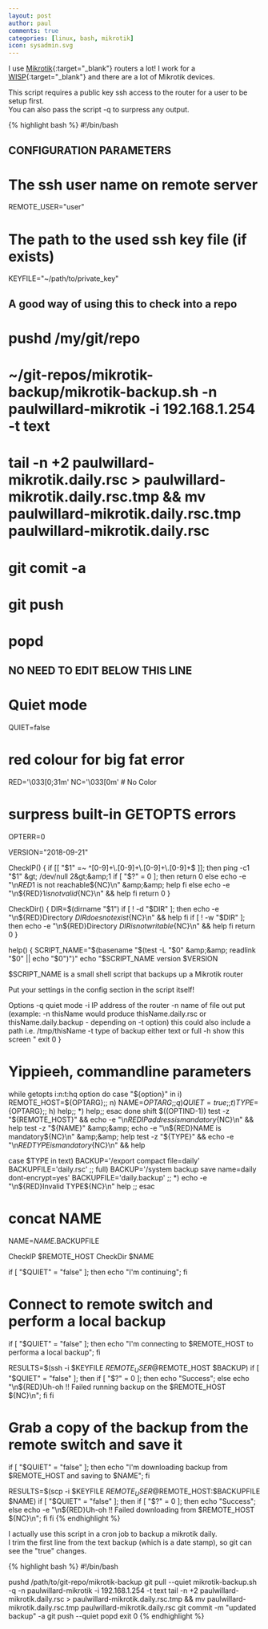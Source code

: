```yaml
---
layout: post
author: paul
comments: true
categories: [linux, bash, mikrotik]
icon: sysadmin.svg
---
```

I use [Mikrotik](https://www.mikrotik.com/){:target="_blank"} routers a lot! I work for a [WISP](https://en.wikipedia.org/wiki/Wireless_Internet_service_provider){:target="_blank"} and there are a lot of Mikrotik devices.

This script requires a public key ssh access to the router for a user to be setup first.  
You can also pass the script -q to surpress any output.

{% highlight bash %}
#!/bin/bash

## CONFIGURATION PARAMETERS

# The ssh user name on remote server
REMOTE_USER="user"
# The path to the used ssh key file (if exists)
KEYFILE="~/path/to/private_key"

## A good way of using this to check into a repo
#   pushd /my/git/repo
#   ~/git-repos/mikrotik-backup/mikrotik-backup.sh -n paulwillard-mikrotik -i 192.168.1.254 -t text
#   tail -n +2 paulwillard-mikrotik.daily.rsc &gt; paulwillard-mikrotik.daily.rsc.tmp &amp;&amp; mv paulwillard-mikrotik.daily.rsc.tmp paulwillard-mikrotik.daily.rsc
#   git comit -a
#   git push
#   popd

## NO NEED TO EDIT BELOW THIS LINE

# Quiet mode
QUIET=false
# red colour for big fat error
RED='\033[0;31m'
NC='\033[0m' # No Color
# surpress built-in GETOPTS errors
OPTERR=0

VERSION="2018-09-21"

CheckIP() {
    if [[ "$1" =~ ^[0-9]+\.[0-9]+\.[0-9]+\.[0-9]+$ ]]; then
        ping -c1 "$1" &gt; /dev/null 2&gt;&amp;1
        if [ "$?" = 0 ]; then
          return 0
        else
          echo -e "\n${RED}$1 is not reachable${NC}\n" &amp;&amp; help
        fi
    else
       echo -e "\n${RED}$1 is not valid${NC}\n" &amp;&amp; help
    fi
    return 0
}

CheckDir() {
    DIR=$(dirname "$1")
    if [ ! -d "$DIR" ]; then
        echo -e "\n${RED}Directory $DIR does not exist${NC}\n" &amp;&amp; help
    fi
    if [ ! -w "$DIR" ]; then
        echo -e "\n${RED}Directory $DIR is not writable${NC}\n" &amp;&amp; help
    fi
    return 0
}

help() {
    SCRIPT_NAME="$(basename "$(test -L "$0" &amp;&amp; readlink "$0" || echo "$0")")"
    echo "$SCRIPT_NAME version $VERSION

$SCRIPT_NAME is a small shell script that backups up a Mikrotik router

Put your settings in the config section in the script itself!

Options
 -q                 quiet mode
 -i                 IP address of the router
 -n                 name of file out put (example: -n thisName would produce thisName.daily.rsc or thisName.daily.backup - depending on -t option)
                    this could also include a path i.e. /tmp/thisName
 -t                 type of backup either text or full
 -h                 show this screen
"
exit 0
}

# Yippieeh, commandline parameters

while getopts i:n:t:hq option
do
    case "${option}" in
        i) REMOTE_HOST=${OPTARG};;
        n) NAME=${OPTARG};;
        q) QUIET=true;;
        t) TYPE=${OPTARG};;
        h) help;;
        *) help;;
    esac
done
shift $((OPTIND-1))
test -z "${REMOTE_HOST}" &amp;&amp; echo -e "\n${RED}IP address is mandatory${NC}\n" &amp;&amp; help
test -z "${NAME}" &amp;&amp; echo -e "\n${RED}NAME is mandatory${NC}\n" &amp;&amp; help
test -z "${TYPE}" &amp;&amp; echo -e "\n${RED}TYPE is mandatory${NC}\n" &amp;&amp; help

case $TYPE in
    text)   BACKUP='/export compact file=daily'
            BACKUPFILE='daily.rsc'
            ;;
    full)   BACKUP='/system backup save name=daily dont-encrypt=yes'
            BACKUPFILE='daily.backup'
            ;;
        *)  echo -e "\n${RED}Invalid TYPE${NC}\n"
            help
            ;;
esac

# concat NAME
NAME=$NAME.$BACKUPFILE

CheckIP $REMOTE_HOST
CheckDir $NAME

if [ "$QUIET" = "false" ]; then echo "I'm continuing"; fi

# Connect to remote switch and perform a local backup
if [ "$QUIET" = "false" ]; then echo "I'm connecting to $REMOTE_HOST to performa a local backup"; fi

RESULTS=$(ssh -i $KEYFILE $REMOTE_USER@$REMOTE_HOST $BACKUP)
if [ "$QUIET" = "false" ]; then
    if [ "$?" = 0 ]; then echo "Success"; else echo "\n${RED}Uh-oh !! Failed running backup on the $REMOTE_HOST ${NC}\n"; fi
fi

# Grab a copy of the backup from the remote switch and save it
if [ "$QUIET" = "false" ]; then echo "I'm downloading backup from $REMOTE_HOST and saving to $NAME"; fi

RESULTS=$(scp -i $KEYFILE $REMOTE_USER@$REMOTE_HOST:$BACKUPFILE $NAME)
if [ "$QUIET" = "false" ]; then
    if [ "$?" = 0 ]; then echo "Success"; else echo -e "\n${RED}Uh-oh !! Failed downloading from $REMOTE_HOST ${NC}\n"; fi
fi
{% endhighlight %}

I actually use this script in a cron job to backup a mikrotik daily.  
I trim the first line from the text backup (which is a date stamp), so git can see the "true" changes.

{% highlight bash %}
#!/bin/bash

pushd /path/to/git-repo/mikrotik-backup
git pull --quiet
mikrotik-backup.sh -q -n paulwillard-mikrotik -i 192.168.1.254 -t text
tail -n +2 paulwillard-mikrotik.daily.rsc &gt; paulwillard-mikrotik.daily.rsc.tmp &amp;&amp; mv paulwillard-mikrotik.daily.rsc.tmp paulwillard-mikrotik.daily.rsc
git commit -m "updated backup" -a
git push --quiet
popd
exit 0
{% endhighlight %}
